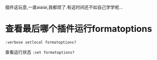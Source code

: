 插件这玩意,一直aiaiai,我都烦了.有这时间还不如自己学学呢...

# 查看最后哪个插件运行formatoptions

`:verbose setlocal formatoptions?`

查看运行状态
`:set formatoptions?`
